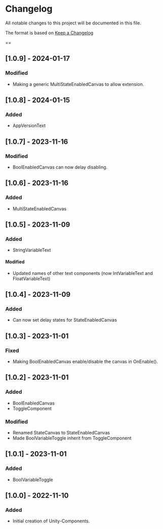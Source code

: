 # Changelog
All notable changes to this project will be documented in this file.

The format is based on [Keep a Changelog](https://keepachangelog.com/en/1.0.0/)

==
## [1.0.9] - 2024-01-17
### Modified
- Making a generic MultiStateEnabledCanvas to allow extension.

## [1.0.8] - 2024-01-15
### Added
- AppVersionText

## [1.0.7] - 2023-11-16
### Modified
- BoolEnabledCanvas can now delay disabling.

## [1.0.6] - 2023-11-16
### Added
- MultiStateEnabledCanvas

## [1.0.5] - 2023-11-09
### Added
- StringVariableText
#### Modified
- Updated names of other text components (now IntVariableText and FloatVariableText)

## [1.0.4] - 2023-11-09
### Added
- Can now set delay states for StateEnabledCanvas

## [1.0.3] - 2023-11-01
### Fixed
- Making BoolEnabledCanvas enable/disable the canvas in OnEnable().

## [1.0.2] - 2023-11-01
### Added
- BoolEnabledCanvas
- ToggleComponent
### Modified
- Renamed StateCanvas to StateEnabledCanvas
- Made BoolVariableToggle inherit from ToggleComponent

## [1.0.1] - 2023-11-01
### Added
- BoolVariableToggle

## [1.0.0] - 2022-11-10
### Added
- Initial creation of Unity-Components.